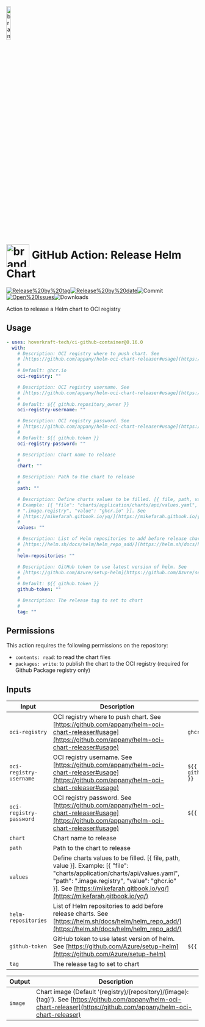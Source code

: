 <!-- start branding -->

<img src=".github/ghadocs/branding.svg" width="15%" align="center" alt="branding<icon:upload-cloud color:gray-dark>" />

<!-- end branding -->
<!-- start title -->

# <img src=".github/ghadocs/branding.svg" width="60px" align="center" alt="branding<icon:upload-cloud color:gray-dark>" /> GitHub Action: Release Helm Chart

<!-- end title -->
<!-- start badges -->

<a href="https%3A%2F%2Fgithub.com%2Fhoverkraft-tech%2Fci-github-container%2Freleases%2Flatest"><img src="https://img.shields.io/github/v/release/hoverkraft-tech/ci-github-container?display_name=tag&sort=semver&logo=github&style=flat-square" alt="Release%20by%20tag" /></a><a href="https%3A%2F%2Fgithub.com%2Fhoverkraft-tech%2Fci-github-container%2Freleases%2Flatest"><img src="https://img.shields.io/github/release-date/hoverkraft-tech/ci-github-container?display_name=tag&sort=semver&logo=github&style=flat-square" alt="Release%20by%20date" /></a><img src="https://img.shields.io/github/last-commit/hoverkraft-tech/ci-github-container?logo=github&style=flat-square" alt="Commit" /><a href="https%3A%2F%2Fgithub.com%2Fhoverkraft-tech%2Fci-github-container%2Fissues"><img src="https://img.shields.io/github/issues/hoverkraft-tech/ci-github-container?logo=github&style=flat-square" alt="Open%20Issues" /></a><img src="https://img.shields.io/github/downloads/hoverkraft-tech/ci-github-container/total?logo=github&style=flat-square" alt="Downloads" />

<!-- end badges -->
<!-- start description -->

Action to release a Helm chart to OCI registry

<!-- end description -->
<!-- start contents -->
<!-- end contents -->

## Usage

<!-- start usage -->

```yaml
- uses: hoverkraft-tech/ci-github-container@0.16.0
  with:
    # Description: OCI registry where to push chart. See
    # [https://github.com/appany/helm-oci-chart-releaser#usage](https://github.com/appany/helm-oci-chart-releaser#usage)
    #
    # Default: ghcr.io
    oci-registry: ""

    # Description: OCI registry username. See
    # [https://github.com/appany/helm-oci-chart-releaser#usage](https://github.com/appany/helm-oci-chart-releaser#usage)
    #
    # Default: ${{ github.repository_owner }}
    oci-registry-username: ""

    # Description: OCI registry password. See
    # [https://github.com/appany/helm-oci-chart-releaser#usage](https://github.com/appany/helm-oci-chart-releaser#usage)
    #
    # Default: ${{ github.token }}
    oci-registry-password: ""

    # Description: Chart name to release
    #
    chart: ""

    # Description: Path to the chart to release
    #
    path: ""

    # Description: Define charts values to be filled. [{ file, path, value }].
    # Example: [{ "file": "charts/application/charts/api/values.yaml", "path":
    # ".image.registry", "value": "ghcr.io" }]. See
    # [https://mikefarah.gitbook.io/yq/](https://mikefarah.gitbook.io/yq/)
    #
    values: ""

    # Description: List of Helm repositories to add before release charts. See
    # [https://helm.sh/docs/helm/helm_repo_add/](https://helm.sh/docs/helm/helm_repo_add/)
    #
    helm-repositories: ""

    # Description: GitHub token to use latest version of helm. See
    # [https://github.com/Azure/setup-helm](https://github.com/Azure/setup-helm)
    #
    # Default: ${{ github.token }}
    github-token: ""

    # Description: The release tag to set to chart
    #
    tag: ""
```

<!-- end usage -->

## Permissions

This action requires the following permissions on the repository:

- `contents: read`: to read the chart files
- `packages: write`: to publish the chart to the OCI registry (required for Github Package registry only)

## Inputs

<!-- start inputs -->

| **Input**                          | **Description**                                                                                                                                                                                                                                         | **Default**                                 | **Required** |
| ---------------------------------- | ------------------------------------------------------------------------------------------------------------------------------------------------------------------------------------------------------------------------------------------------------- | ------------------------------------------- | ------------ |
| <code>oci-registry</code>          | OCI registry where to push chart. See [https://github.com/appany/helm-oci-chart-releaser#usage](https://github.com/appany/helm-oci-chart-releaser#usage)                                                                                                | <code>ghcr.io</code>                        | **true**     |
| <code>oci-registry-username</code> | OCI registry username. See [https://github.com/appany/helm-oci-chart-releaser#usage](https://github.com/appany/helm-oci-chart-releaser#usage)                                                                                                           | <code>${{ github.repository_owner }}</code> | **true**     |
| <code>oci-registry-password</code> | OCI registry password. See [https://github.com/appany/helm-oci-chart-releaser#usage](https://github.com/appany/helm-oci-chart-releaser#usage)                                                                                                           | <code>${{ github.token }}</code>            | **true**     |
| <code>chart</code>                 | Chart name to release                                                                                                                                                                                                                                   |                                             | **true**     |
| <code>path</code>                  | Path to the chart to release                                                                                                                                                                                                                            |                                             | **true**     |
| <code>values</code>                | Define charts values to be filled. [{ file, path, value }]. Example: [{ "file": "charts/application/charts/api/values.yaml", "path": ".image.registry", "value": "ghcr.io" }]. See [https://mikefarah.gitbook.io/yq/](https://mikefarah.gitbook.io/yq/) |                                             | **false**    |
| <code>helm-repositories</code>     | List of Helm repositories to add before release charts. See [https://helm.sh/docs/helm/helm_repo_add/](https://helm.sh/docs/helm/helm_repo_add/)                                                                                                        |                                             | **false**    |
| <code>github-token</code>          | GitHub token to use latest version of helm. See [https://github.com/Azure/setup-helm](https://github.com/Azure/setup-helm)                                                                                                                              | <code>${{ github.token }}</code>            | **true**     |
| <code>tag</code>                   | The release tag to set to chart                                                                                                                                                                                                                         |                                             | **true**     |

<!-- end inputs -->
<!-- start outputs -->

| **Output**         | **Description**                                                                                                                                                           |
| ------------------ | ------------------------------------------------------------------------------------------------------------------------------------------------------------------------- |
| <code>image</code> | Chart image (Default '{registry}/{repository}/{image}:{tag}'). See [https://github.com/appany/helm-oci-chart-releaser](https://github.com/appany/helm-oci-chart-releaser) |

<!-- end outputs -->
<!-- start [.github/ghadocs/examples/] -->
<!-- end [.github/ghadocs/examples/] -->
